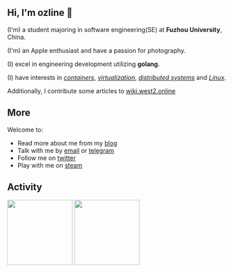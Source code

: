 ## Hi, I'm ozline 👋

(I'm) a student majoring in software engineering(SE) at **Fuzhou University**, China.

(I'm) an Apple enthusiast and have a passion for photography.

(I) excel in engineering development utilizing **golang**.

(I) have interests in *<ins>containers</ins>*, *<ins>virtualization</ins>*, *<ins>distributed systems</ins>* and *<ins>Linux</ins>*.

Additionally, I contribute some articles to [wiki.west2.online](https://wiki.west2.online/)

## More
Welcome to:

- Read more about me from my [blog](https://www.ozline.icu/)
- Talk with me by [email](mailto:ozlinex@outlook.com) or [telegram](https://t.me/ozlinex)
- Follow me on [twitter](https://twitter.com/ozliinex)
- Play with me on [steam](https://steamcommunity.com/id/OZLIINEX/)

## Activity
<div>
	<img height="150px" src="https://github-readme-stats.vercel.app/api?username=ozline&show_icons=true&bg_color=00000000&hide_title=true&show_icons=true&line_height=21" />
	<img height="150px" src="https://github-readme-stats.vercel.app/api/top-langs/?username=ozline&layout=compact&hide_title=true&show_icons=trueline_height=21" />
</div>
